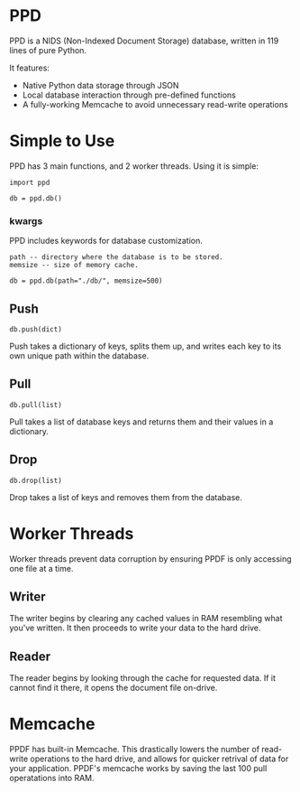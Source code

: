 # PPD
PPD is a NIDS (Non-Indexed Document Storage) database, written in 119 lines of pure Python.

It features:

- Native Python data storage through JSON
- Local database interaction through pre-defined functions
- A fully-working Memcache to avoid unnecessary read-write operations

# Simple to Use
PPD has 3 main functions, and 2 worker threads. Using it is simple:

    import ppd
    
    db = ppd.db()

### kwargs
PPD includes keywords for database customization.

    path -- directory where the database is to be stored.
    memsize -- size of memory cache.
    
    db = ppd.db(path="./db/", memsize=500)

## Push
    db.push(dict)

Push takes a dictionary of keys, splits them up, and writes each key to its own unique path within the database.

## Pull
    db.pull(list)

Pull takes a list of database keys and returns them and their values in a dictionary.

## Drop
    db.drop(list)

Drop takes a list of keys and removes them from the database.

# Worker Threads
Worker threads prevent data corruption by ensuring PPDF is only accessing one file at a time.

## Writer
The writer begins by clearing any cached values in RAM resembling what you've written. It then proceeds to write your data to the hard drive.

## Reader
The reader begins by looking through the cache for requested data. If it cannot find it there, it opens the document file on-drive.

# Memcache
PPDF has built-in Memcache. This drastically lowers the number of read-write operations to the hard drive, and allows for quicker retrival of data for your application. PPDF's memcache works by saving the last 100 pull operatations into RAM.
